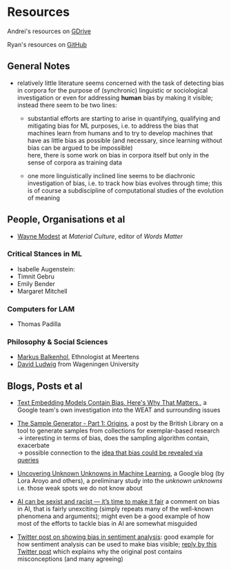 # Resources

Andrei's resources on [GDrive](https://drive.google.com/drive/u/0/folders/1ncPfsOL_WmAUnGbEbqMMFAw1sF32gTLw)

Ryan's resources on [GitHub](https://github.com/ryanbrate/phd_reading_list)


## General Notes

- relatively little literature seems concerned with the task of detecting bias in corpora for the purpose of (synchronic) linguistic or sociological investigation
  or even for addressing **human** bias by making it visible; instead there seem to be two lines:
  
  - substantial efforts are starting to arise in quantifying, qualifying and mitigating bias for ML purposes, i.e. to address the bias that machines learn from humans and to try to develop machines that have as little bias as possible (and necessary, since learning without bias can be argued to be impossible) <br>
  here, there is some work on bias in corpora itself but only in the sense of corpora as training data
  
  - one more linguistically inclined line seems to be diachronic investigation of bias, i.e. to track how bias evolves through time; this is of course a subdiscipline of computational studies of the evolution of meaning



## People, Organisations et al

 - [Wayne Modest](https://www.materialculture.nl/en/about/wayne-modest) at _Material Culture_, editor of _Words Matter_


### Critical Stances in ML

 - Isabelle Augenstein: 
 - Timnit Gebru
 - Emily Bender
 - Margaret Mitchell


### Computers for LAM 

 - Thomas Padilla


### Philosophy & Social Sciences

 - [Markus Balkenhol](https://www.meertens.knaw.nl/cms/en/medewerkers/142839-markusb), Ethnologist at Meertens
 - [David Ludwig](http://david-ludwig.com/) from Wageningen University




## Blogs, Posts et al

 - [Text Embedding Models Contain Bias. Here's Why That Matters.](https://developers.googleblog.com/2018/04/text-embedding-models-contain-bias.html), a Google team's own investigation into the WEAT and surrounding issues

 - [The Sample Generator - Part 1: Origins](https://britishlibrary.typepad.co.uk/digital-scholarship/2013/11/the-sample-generator-part-1-origins.html?_ga=2.145789555.679492557.1611752125-107459358.1611318803), a post by the British Library on a tool to generate samples from collections for exemplar-based research <br>
  -> interesting in terms of bias, does the sampling algorithm contain, exacerbate <br>
  -> possible connection to the [idea that bias could be revealed via queries ](https://github.com/valevo/SABIO/tree/main/theory#bias-in-network-via-queries)

 - [Uncovering Unknown Unknowns in Machine Learning](https://ai.googleblog.com/2021/02/uncovering-unknown-unknowns-in-machine.html), a Google blog (by Lora Aroyo and others), a preliminary study into the *unknown unknowns* i.e. those weak spots we do not know about
 
 - [AI can be sexist and racist — it’s time to make it fair](https://www.nature.com/articles/d41586-018-05707-8) a comment on bias in AI, that is fairly unexciting (simply repeats many of the well-known phenomena and arguments); might even be a good example of how most of the efforts to tackle bias in AI are somewhat misguided

 - [Twitter post on showing bias in sentiment analysis](https://twitter.com/kareem_carr/status/1378881494370897921): good example for how sentiment analysis can be used to make bias visible; [reply by this Twitter post](https://twitter.com/DataSciBae/status/1379186952746889216) which explains why the original post contains misconceptions (and many agreeing)



